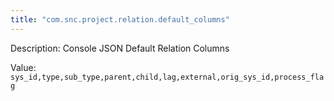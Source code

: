 ```yaml
---
title: "com.snc.project.relation.default_columns"
---
```


Description: Console JSON Default Relation Columns

Value: `sys_id,type,sub_type,parent,child,lag,external,orig_sys_id,process_flag`